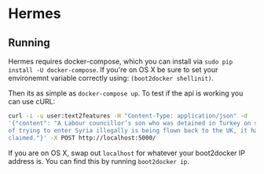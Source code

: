 # Hermes

## Running

Hermes requires docker-compose, which you can install via `sudo pip install -U
docker-compose`. If you're on OS X be sure to set your environemnt variable
correctly using: `(boot2docker shellinit)`.

Then its as simple as `docker-compose up`. To test if the api is working you can use cURL:

```bash
curl -i -u user:text2features -H "Content-Type: application/json" -d
'{"content": "A Labour councillor’s son who was detained in Turkey on suspicion
of trying to enter Syria illegally is being flown back to the UK, it has been
claimed."}' -X POST http://localhost:5000/
```

If you are on OS X, swap out `localhost` for whatever your boot2docker IP
address is. You can find this by running `boot2docker ip`.
